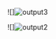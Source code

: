 ![]![output3](https://user-images.githubusercontent.com/51353092/144363569-3723c832-5b6a-438c-87fd-bae65fcba158.PNG)

![]![output2](https://user-images.githubusercontent.com/51353092/144363610-f252ccbf-afb1-43b9-8512-1a8441e8f48c.PNG)


